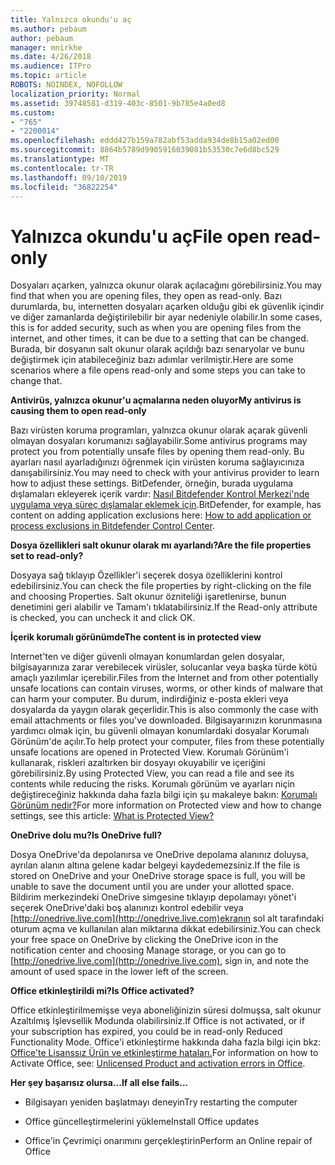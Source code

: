 ```yaml
---
title: Yalnızca okundu'u aç
ms.author: pebaum
author: pebaum
manager: mnirkhe
ms.date: 4/26/2018
ms.audience: ITPro
ms.topic: article
ROBOTS: NOINDEX, NOFOLLOW
localization_priority: Normal
ms.assetid: 39748581-d319-403c-8501-9b785e4a0ed8
ms.custom:
- "765"
- "2200014"
ms.openlocfilehash: eddd427b159a782abf53adda934de8b15a02ed00
ms.sourcegitcommit: 8864b5789d9905916039081b53530c7e6d8bc529
ms.translationtype: MT
ms.contentlocale: tr-TR
ms.lasthandoff: 09/10/2019
ms.locfileid: "36822254"
---
```

# <a name="file-open-read-only"></a><span data-ttu-id="67867-102">Yalnızca okundu'u aç</span><span class="sxs-lookup"><span data-stu-id="67867-102">File open read-only</span></span>

<span data-ttu-id="67867-103">Dosyaları açarken, yalnızca okunur olarak açılacağını görebilirsiniz.</span><span class="sxs-lookup"><span data-stu-id="67867-103">You may find that when you are opening files, they open as read-only.</span></span> <span data-ttu-id="67867-104">Bazı durumlarda, bu, internetten dosyaları açarken olduğu gibi ek güvenlik içindir ve diğer zamanlarda değiştirilebilir bir ayar nedeniyle olabilir.</span><span class="sxs-lookup"><span data-stu-id="67867-104">In some cases, this is for added security, such as when you are opening files from the internet, and other times, it can be due to a setting that can be changed.</span></span> <span data-ttu-id="67867-105">Burada, bir dosyanın salt okunur olarak açıldığı bazı senaryolar ve bunu değiştirmek için atabileceğiniz bazı adımlar verilmiştir.</span><span class="sxs-lookup"><span data-stu-id="67867-105">Here are some scenarios where a file opens read-only and some steps you can take to change that.</span></span>
  
 <span data-ttu-id="67867-106">**Antivirüs, yalnızca okunur'u açmalarına neden oluyor**</span><span class="sxs-lookup"><span data-stu-id="67867-106">**My antivirus is causing them to open read-only**</span></span>
  
<span data-ttu-id="67867-107">Bazı virüsten koruma programları, yalnızca okunur olarak açarak güvenli olmayan dosyaları korumanızı sağlayabilir.</span><span class="sxs-lookup"><span data-stu-id="67867-107">Some antivirus programs may protect you from potentially unsafe files by opening them read-only.</span></span> <span data-ttu-id="67867-108">Bu ayarları nasıl ayarladığınızı öğrenmek için virüsten koruma sağlayıcınıza danışabilirsiniz.</span><span class="sxs-lookup"><span data-stu-id="67867-108">You may need to check with your antivirus provider to learn how to adjust these settings.</span></span> <span data-ttu-id="67867-109">BitDefender, örneğin, burada uygulama dışlamaları ekleyerek içerik vardır: [Nasıl Bitdefender Kontrol Merkezi'nde uygulama veya süreç dışlamalar eklemek için](https://aka.ms/AA6098i).</span><span class="sxs-lookup"><span data-stu-id="67867-109">BitDefender, for example, has content on adding application exclusions here: [How to add application or process exclusions in Bitdefender Control Center](https://aka.ms/AA6098i).</span></span>
  
 <span data-ttu-id="67867-110">**Dosya özellikleri salt okunur olarak mı ayarlandı?**</span><span class="sxs-lookup"><span data-stu-id="67867-110">**Are the file properties set to read-only?**</span></span>
  
<span data-ttu-id="67867-111">Dosyaya sağ tıklayıp Özellikler'i seçerek dosya özelliklerini kontrol edebilirsiniz.</span><span class="sxs-lookup"><span data-stu-id="67867-111">You can check the file properties by right-clicking on the file and choosing Properties.</span></span> <span data-ttu-id="67867-112">Salt okunur özniteliği işaretlenirse, bunun denetimini geri alabilir ve Tamam'ı tıklatabilirsiniz.</span><span class="sxs-lookup"><span data-stu-id="67867-112">If the Read-only attribute is checked, you can uncheck it and click OK.</span></span>
  
 <span data-ttu-id="67867-113">**İçerik korumalı görünümde**</span><span class="sxs-lookup"><span data-stu-id="67867-113">**The content is in protected view**</span></span>
  
<span data-ttu-id="67867-114">Internet'ten ve diğer güvenli olmayan konumlardan gelen dosyalar, bilgisayarınıza zarar verebilecek virüsler, solucanlar veya başka türde kötü amaçlı yazılımlar içerebilir.</span><span class="sxs-lookup"><span data-stu-id="67867-114">Files from the Internet and from other potentially unsafe locations can contain viruses, worms, or other kinds of malware that can harm your computer.</span></span> <span data-ttu-id="67867-115">Bu durum, indirdiğiniz e-posta ekleri veya dosyalarda da yaygın olarak geçerlidir.</span><span class="sxs-lookup"><span data-stu-id="67867-115">This is also commonly the case with email attachments or files you've downloaded.</span></span> <span data-ttu-id="67867-116">Bilgisayarınızın korunmasına yardımcı olmak için, bu güvenli olmayan konumlardaki dosyalar Korumalı Görünüm'de açılır.</span><span class="sxs-lookup"><span data-stu-id="67867-116">To help protect your computer, files from these potentially unsafe locations are opened in Protected View.</span></span> <span data-ttu-id="67867-117">Korumalı Görünüm'i kullanarak, riskleri azaltırken bir dosyayı okuyabilir ve içeriğini görebilirsiniz.</span><span class="sxs-lookup"><span data-stu-id="67867-117">By using Protected View, you can read a file and see its contents while reducing the risks.</span></span> <span data-ttu-id="67867-118">Korumalı görünüm ve ayarları niçin değiştireceğiniz hakkında daha fazla bilgi için şu makaleye bakın: [Korumalı Görünüm nedir?](https://support.office.com/article/d6f09ac7-e6b9-4495-8e43-2bbcdbcb6653)</span><span class="sxs-lookup"><span data-stu-id="67867-118">For more information on Protected view and how to change settings, see this article: [What is Protected View?](https://support.office.com/article/d6f09ac7-e6b9-4495-8e43-2bbcdbcb6653)</span></span>
  
 <span data-ttu-id="67867-119">**OneDrive dolu mu?**</span><span class="sxs-lookup"><span data-stu-id="67867-119">**Is OneDrive full?**</span></span>
  
<span data-ttu-id="67867-120">Dosya OneDrive'da depolanırsa ve OneDrive depolama alanınız doluysa, ayrılan alanın altına gelene kadar belgeyi kaydedemezsiniz.</span><span class="sxs-lookup"><span data-stu-id="67867-120">If the file is stored on OneDrive and your OneDrive storage space is full, you will be unable to save the document until you are under your allotted space.</span></span> <span data-ttu-id="67867-121">Bildirim merkezindeki OneDrive simgesine tıklayıp depolamayı yönet'i seçerek OneDrive'daki boş alanınızı kontrol edebilir veya [http://onedrive.live.com](http://onedrive.live.com)ekranın sol alt tarafındaki oturum açma ve kullanılan alan miktarına dikkat edebilirsiniz.</span><span class="sxs-lookup"><span data-stu-id="67867-121">You can check your free space on OneDrive by clicking the OneDrive icon in the notification center and choosing Manage storage, or you can go to [http://onedrive.live.com](http://onedrive.live.com), sign in, and note the amount of used space in the lower left of the screen.</span></span>
  
 <span data-ttu-id="67867-122">**Office etkinleştirildi mi?**</span><span class="sxs-lookup"><span data-stu-id="67867-122">**Is Office activated?**</span></span>
  
<span data-ttu-id="67867-123">Office etkinleştirilmemişse veya aboneliğinizin süresi dolmuşsa, salt okunur Azaltılmış İşlevsellik Modunda olabilirsiniz.</span><span class="sxs-lookup"><span data-stu-id="67867-123">If Office is not activated, or if your subscription has expired, you could be in read-only Reduced Functionality Mode.</span></span> <span data-ttu-id="67867-124">Office'i etkinleştirme hakkında daha fazla bilgi için bkz: [Office'te Lisanssız Ürün ve etkinleştirme hataları.](https://support.office.com/article/0d23d3c0-c19c-4b2f-9845-5344fedc4380)</span><span class="sxs-lookup"><span data-stu-id="67867-124">For information on how to Activate Office, see: [Unlicensed Product and activation errors in Office](https://support.office.com/article/0d23d3c0-c19c-4b2f-9845-5344fedc4380).</span></span>
  
 <span data-ttu-id="67867-125">**Her şey başarısız olursa...**</span><span class="sxs-lookup"><span data-stu-id="67867-125">**If all else fails...**</span></span>
  
- <span data-ttu-id="67867-126">Bilgisayarı yeniden başlatmayı deneyin</span><span class="sxs-lookup"><span data-stu-id="67867-126">Try restarting the computer</span></span>
    
- <span data-ttu-id="67867-127">Office güncelleştirmelerini yükleme</span><span class="sxs-lookup"><span data-stu-id="67867-127">Install Office updates</span></span>
    
- <span data-ttu-id="67867-128">Office'in Çevrimiçi onarımını gerçekleştirin</span><span class="sxs-lookup"><span data-stu-id="67867-128">Perform an Online repair of Office</span></span>
    

